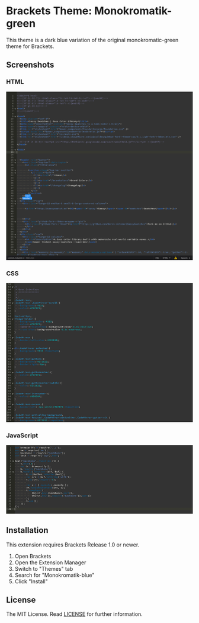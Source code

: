 Brackets Theme: Monokromatik-green
===

This theme is a dark blue variation of the original monokromatic-green theme for Brackets.

Screenshots
---

### HTML
![HTML](screenshots/html.png)

### CSS
![HTML](screenshots/css.png)

### JavaScript
![HTML](screenshots/js.png)

Installation
---

This extension requires Brackets Release 1.0 or newer.

1. Open Brackets
2. Open the Extension Manager
3. Switch to "Themes" tab
4. Search for "Monokromatik-blue"
5. Click "Install"

License
---

The MIT License. Read [LICENSE](LICENSE) for further information.